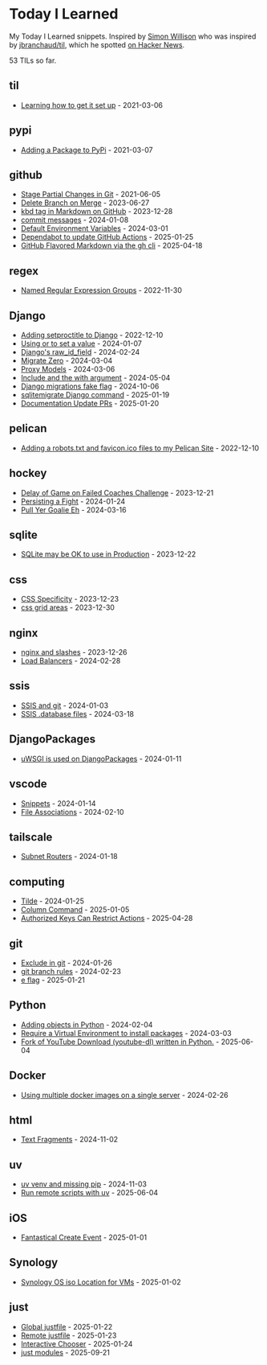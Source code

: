 # Today I Learned

My Today I Learned snippets. Inspired by [Simon Willison](https://github.com/simonw/til) who was inspired by [jbranchaud/til](https://github.com/jbranchaud/til), which he spotted [on Hacker News](https://news.ycombinator.com/item?id=22908044).

<!-- count starts -->53<!-- count ends --> TILs so far.

<!-- index starts -->
## til

* [Learning how to get it set up](https://github.com/ryancheley/til/blob/main/til/setting_up_til.md) - 2021-03-06

## pypi

* [Adding a Package to PyPi](https://github.com/ryancheley/til/blob/main/pypi/adding_a_package_to_pypi.md) - 2021-03-07

## github

* [Stage Partial Changes in Git](https://github.com/ryancheley/til/blob/main/github/stage_partial_changes_in_git.md) - 2021-06-05
* [Delete Branch on Merge](https://github.com/ryancheley/til/blob/main/github/delete_branch_on_merge.md) - 2023-06-27
* [kbd tag in Markdown on GitHub](https://github.com/ryancheley/til/blob/main/github/kbd.md) - 2023-12-28
* [commit messages](https://github.com/ryancheley/til/blob/main/github/commit-messages.md) - 2024-01-08
* [Default Environment Variables](https://github.com/ryancheley/til/blob/main/github/default-environment-variables.md) - 2024-03-01
* [Dependabot to update GitHub Actions](https://github.com/ryancheley/til/blob/main/github/gha-dependabot.md) - 2025-01-25
* [GitHub Flavored Markdown via the gh cli](https://github.com/ryancheley/til/blob/main/github/gfm.md) - 2025-04-18

## regex

* [Named Regular Expression Groups](https://github.com/ryancheley/til/blob/main/regex/named_regex_groups.md) - 2022-11-30

## Django

* [Adding setproctitle to Django](https://github.com/ryancheley/til/blob/main/Django/setproctitle.md) - 2022-12-10
* [Using or to set a value](https://github.com/ryancheley/til/blob/main/Django/using-or-to-set-a-value.md) - 2024-01-07
* [Django's raw_id_field](https://github.com/ryancheley/til/blob/main/Django/raw-id-fields.md) - 2024-02-24
* [Migrate Zero](https://github.com/ryancheley/til/blob/main/Django/migrate-command-zero.md) - 2024-03-04
* [Proxy Models](https://github.com/ryancheley/til/blob/main/Django/proxy-models.md) - 2024-03-06
* [Include and the with argument](https://github.com/ryancheley/til/blob/main/Django/include-template-with.md) - 2024-05-04
* [Django migrations fake flag](https://github.com/ryancheley/til/blob/main/Django/fake-flag-for-migrations.md) - 2024-10-06
* [sqlitemigrate Django command](https://github.com/ryancheley/til/blob/main/Django/sqlmigrate.md) - 2025-01-19
* [Documentation Update PRs](https://github.com/ryancheley/til/blob/main/Django/doc-prs.md) - 2025-01-20

## pelican

* [Adding a robots.txt and favicon.ico files to my Pelican Site](https://github.com/ryancheley/til/blob/main/pelican/robots_and_favicon.md) - 2022-12-10

## hockey

* [Delay of Game on Failed Coaches Challenge](https://github.com/ryancheley/til/blob/main/hockey/delay-of-game-on-failed-coaches-challenge.md) - 2023-12-21
* [Persisting a Fight](https://github.com/ryancheley/til/blob/main/hockey/persiting-a-fight.md) - 2024-01-24
* [Pull Yer Goalie Eh](https://github.com/ryancheley/til/blob/main/hockey/pull-yer-goalie-eh.md) - 2024-03-16

## sqlite

* [SQLite may be OK to use in Production](https://github.com/ryancheley/til/blob/main/sqlite/sqlite-may-be-ok-to-use-in-production.md) - 2023-12-22

## css

* [CSS Specificity](https://github.com/ryancheley/til/blob/main/css/css-specificity.md) - 2023-12-23
* [css grid areas](https://github.com/ryancheley/til/blob/main/css/css-grid-areas.md) - 2023-12-30

## nginx

* [nginx and slashes](https://github.com/ryancheley/til/blob/main/nginx/the-importance-of-slashes.md) - 2023-12-26
* [Load Balancers](https://github.com/ryancheley/til/blob/main/nginx/load-balancers.md) - 2024-02-28

## ssis

* [SSIS and git](https://github.com/ryancheley/til/blob/main/ssis/ssis-and-git.md) - 2024-01-03
* [SSIS .database files](https://github.com/ryancheley/til/blob/main/ssis/ssis-dot-database-files.md) - 2024-03-18

## DjangoPackages

* [uWSGI is used on DjangoPackages](https://github.com/ryancheley/til/blob/main/DjangoPackages/uwsgi-is-used-on-djangopackages.md) - 2024-01-11

## vscode

* [Snippets](https://github.com/ryancheley/til/blob/main/vscode/snippets.md) - 2024-01-14
* [File Associations](https://github.com/ryancheley/til/blob/main/vscode/file-associations.md) - 2024-02-10

## tailscale

* [Subnet Routers](https://github.com/ryancheley/til/blob/main/tailscale/subnet-routers.md) - 2024-01-18

## computing

* [Tilde](https://github.com/ryancheley/til/blob/main/computing/tilde.md) - 2024-01-25
* [Column Command](https://github.com/ryancheley/til/blob/main/computing/column-command.md) - 2025-01-05
* [Authorized Keys Can Restrict Actions](https://github.com/ryancheley/til/blob/main/computing/authorized-keys-can-restrict-actions.md) - 2025-04-28

## git

* [Exclude in git](https://github.com/ryancheley/til/blob/main/git/exclude.md) - 2024-01-26
* [git branch rules](https://github.com/ryancheley/til/blob/main/git/git-branch-rules.md) - 2024-02-23
* [e flag](https://github.com/ryancheley/til/blob/main/git/e-flag.md) - 2025-01-21

## Python

* [Adding objects in Python](https://github.com/ryancheley/til/blob/main/Python/adding-objects-in-python.md) - 2024-02-04
* [Require a Virtual Environment to install packages](https://github.com/ryancheley/til/blob/main/Python/require-virtual-enviroment.md) - 2024-03-03
* [Fork of YouTube Download (youtube-dl) written in Python.](https://github.com/ryancheley/til/blob/main/Python/yt-dlp.md) - 2025-06-04

## Docker

* [Using multiple docker images on a single server](https://github.com/ryancheley/til/blob/main/Docker/multiple-docker-images-on-a-single-server.md) - 2024-02-26

## html

* [Text Fragments](https://github.com/ryancheley/til/blob/main/html/text-fragments.md) - 2024-11-02

## uv

* [uv venv and missing pip](https://github.com/ryancheley/til/blob/main/uv/uv-venv.md) - 2024-11-03
* [Run remote scripts with uv](https://github.com/ryancheley/til/blob/main/uv/run-remote-scripts-with-uv.md) - 2025-06-04

## iOS

* [Fantastical Create Event](https://github.com/ryancheley/til/blob/main/iOS/Fantastical-create-event.md) - 2025-01-01

## Synology

* [Synology OS iso Location for VMs](https://github.com/ryancheley/til/blob/main/Synology/Synology-OS-ISO-Location-for-VMs.md) - 2025-01-02

## just

* [Global justfile](https://github.com/ryancheley/til/blob/main/just/global-justfile.md) - 2025-01-22
* [Remote justfile](https://github.com/ryancheley/til/blob/main/just/remote-justfiles.md) - 2025-01-23
* [Interactive Chooser](https://github.com/ryancheley/til/blob/main/just/interactive-chooser.md) - 2025-01-24
* [just modules](https://github.com/ryancheley/til/blob/main/just/modules.md) - 2025-09-21
<!-- index ends -->
